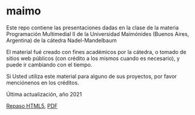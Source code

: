# maimo

Este repo contiene las presentaciones dadas en la clase de la materia Programación Multimedial II de la Universidad Maimónides (Buenos Aires, Argentina) de la cátedra Nadel-Mandelbaum

El material fué creado con fines académicos por la cátedra, o tomado de sitios web públicos (con crédito a los mismos cuando es necesario), y puede ir cambiando con el tiempo.

Si Usted utiliza este material para alguno de sus proyectos, por favor menciónenos en los créditos.

Última actualización, año 2021

[Repaso HTML5](Presentaciones/HTML5/HTML5-Presentacion.md), [PDF](Presentaciones/HTML5/HTML5-Presentacion.pdf)